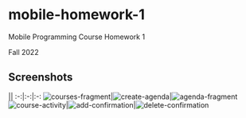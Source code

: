 # mobile-homework-1

Mobile Programming Course Homework 1

Fall 2022

## Screenshots
||
:-:|:-:|:-:
![courses-fragment](screenshots/courses-fragment.png)|![create-agenda](screenshots/create-agenda.png)|![agenda-fragment](screenshots/agenda-fragment.png)
![course-activity](screenshots/course-activity.png)|![add-confirmation](screenshots/add-confirmation.png)|![delete-confirmation](screenshots/delete-confirmation.png)
